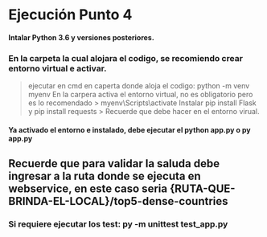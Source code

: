 # Ejecución Punto 4 #

#### Intalar Python 3.6 y versiones posteriores.

### En la carpeta la cual alojara el codigo, se recomiendo crear entorno virtual e activar.
  > ejecutar en cmd en caperta donde aloja el codigo: python -m venv myenv
  > En la carpera activa el entorno virtual, no es obligatorio pero es lo recomendado > myenv\Scripts\activate
  > Instalar pip install Flask y pip install requests > Recuerde que debe hacer en el entorno virual.

#### Ya activado el entorno e instalado, debe ejecutar el python app.py o py app.py

## Recuerde que para validar la saluda debe ingresar a la ruta donde se ejecuta en webservice, en este caso seria {RUTA-QUE-BRINDA-EL-LOCAL}/top5-dense-countries

### Si requiere ejecutar los test: py -m unittest test_app.py
